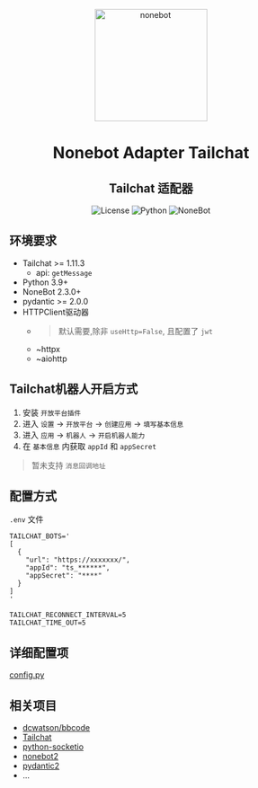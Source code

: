 <p align="center">
  <a href="https://nonebot.dev/"><img src="https://nonebot.dev/logo.png" width="200" height="200" alt="nonebot"></a>
</p>

<div align="center">

# Nonebot Adapter Tailchat

## Tailchat 适配器

![License](https://img.shields.io/github/license/eya46/nonebot-adapter-tailchat)
![Python](https://img.shields.io/badge/python-3.9+-blue.svg)
![NoneBot](https://img.shields.io/badge/nonebot-2.3.0+-red.svg)
</div>

## 环境要求

- Tailchat >= 1.11.3
  - api: `getMessage`
- Python 3.9+
- NoneBot 2.3.0+
- pydantic >= 2.0.0
- HTTPClient驱动器
    - > 默认需要,除非 `useHttp=False`, 且配置了 `jwt`
    - ~httpx
    - ~aiohttp

## Tailchat机器人开启方式

1. 安装 `开放平台插件`
2. 进入 `设置` -> `开放平台` -> `创建应用` -> `填写基本信息`
3. 进入 `应用` -> `机器人` -> `开启机器人能力`
4. 在 `基本信息` 内获取 `appId` 和 `appSecret`

> 暂未支持 `消息回调地址`

## 配置方式

`.env` 文件

```dotenv
TAILCHAT_BOTS='
[
  {
    "url": "https://xxxxxxx/",
    "appId": "ts_******",
    "appSecret": "****"
  }
]
'

TAILCHAT_RECONNECT_INTERVAL=5
TAILCHAT_TIME_OUT=5
```

## 详细配置项

[config.py](./nonebot_adapter_tailchat/config.py)

## 相关项目

- [dcwatson/bbcode](https://github.com/dcwatson/bbcode)
- [Tailchat](https://github.com/msgbyte/tailchat)
- [python-socketio](https://github.com/miguelgrinberg/python-socketio)
- [nonebot2](https://github.com/nonebot/nonebot2)
- [pydantic2](https://docs.pydantic.dev/latest/)
- ...